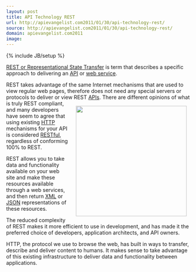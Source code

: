 ```yaml
---
layout: post
title: API Technology REST
url: http://apievangelist.com2011/01/30/api-technology-rest/
source: http://apievangelist.com2011/01/30/api-technology-rest/
domain: apievangelist.com2011
image: 
---
```

{% include JB/setup %}
<a href="http://en.wikipedia.org/wiki/Representational_State_Transfer" target="_blank">REST or Representational State Transfer</a> is term that describes a specific approach to delivering an <a href="http://www.apievangelist.com/">API</a> or <a href="http://www.apievangelist.com/">web service</a>.<p></p>
REST takes advantage of the same Internet mechanisms that are used to view regular web pages, therefore does not need any special servers or protocols to deliver or view REST <a href="http://www.apievangelist.com/">APIs</a>.
<a href="http://oreilly.com/catalog/9780596529260" target="_blank"><img style="padding: 15px;" src="http://kinlane-productions.s3.amazonaws.com/restful_large.png" alt="" width="300" align="right" /></a>
There are different opinions of what is truly REST compliant, and many developers have seem to agree that using existing <a class="zem_slink" title="Hypertext Transfer Protocol" rel="wikipedia" href="http://en.wikipedia.org/wiki/Hypertext_Transfer_Protocol">HTTP</a> mechanisms for your API is considered <a class="zem_slink" title="Representational State Transfer" rel="wikipedia" href="http://en.wikipedia.org/wiki/Representational_State_Transfer">RESTful</a>, regardless of conforming 100% to REST.<p></p>
REST allows you to take data and functionality available on your web site and make these resources available through a web services, and then return <a href="http://www.apievangelist.com/definition-xml.php">XML</a> or <a href="http://www.apievangelist.com/definition-json.php">JSON</a> representations of these resources.<p></p>
The reduced complexity of REST makes it more efficient to use in development, and has made it the preferred choice of developers, application architects, and API owners.<p></p>
HTTP, the protocol we use to browse the web, has built in ways to transfer, describe and deliver content to humans.  It makes sense to take advantage of this existing infrastructure to deliver data and functionality between applications.

